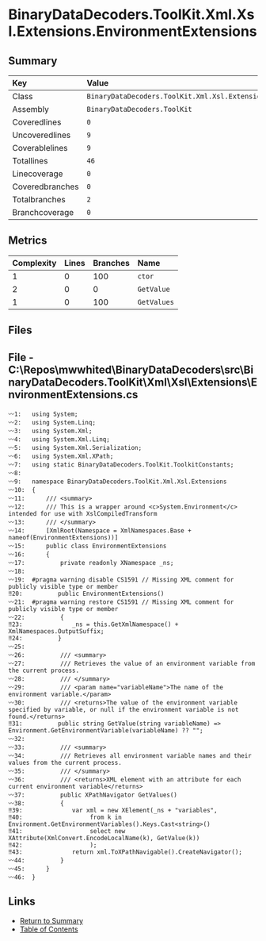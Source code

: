 ﻿# BinaryDataDecoders.ToolKit.Xml.Xsl.Extensions.EnvironmentExtensions

## Summary

| Key             | Value                                                                 |
| :-------------- | :-------------------------------------------------------------------- |
| Class           | `BinaryDataDecoders.ToolKit.Xml.Xsl.Extensions.EnvironmentExtensions` |
| Assembly        | `BinaryDataDecoders.ToolKit`                                          |
| Coveredlines    | `0`                                                                   |
| Uncoveredlines  | `9`                                                                   |
| Coverablelines  | `9`                                                                   |
| Totallines      | `46`                                                                  |
| Linecoverage    | `0`                                                                   |
| Coveredbranches | `0`                                                                   |
| Totalbranches   | `2`                                                                   |
| Branchcoverage  | `0`                                                                   |

## Metrics

| Complexity | Lines | Branches | Name        |
| :--------- | :---- | :------- | :---------- |
| 1          | 0     | 100      | `ctor`      |
| 2          | 0     | 0        | `GetValue`  |
| 1          | 0     | 100      | `GetValues` |

## Files

## File - C:\Repos\mwwhited\BinaryDataDecoders\src\BinaryDataDecoders.ToolKit\Xml\Xsl\Extensions\EnvironmentExtensions.cs

```CSharp
〰1:   using System;
〰2:   using System.Linq;
〰3:   using System.Xml;
〰4:   using System.Xml.Linq;
〰5:   using System.Xml.Serialization;
〰6:   using System.Xml.XPath;
〰7:   using static BinaryDataDecoders.ToolKit.ToolkitConstants;
〰8:   
〰9:   namespace BinaryDataDecoders.ToolKit.Xml.Xsl.Extensions
〰10:  {
〰11:      /// <summary>
〰12:      /// This is a wrapper around <c>System.Environment</c> intended for use with XslCompiledTransform
〰13:      /// </summary>
〰14:      [XmlRoot(Namespace = XmlNamespaces.Base + nameof(EnvironmentExtensions))]
〰15:      public class EnvironmentExtensions
〰16:      {
〰17:          private readonly XNamespace _ns;
〰18:  
〰19:  #pragma warning disable CS1591 // Missing XML comment for publicly visible type or member
‼20:          public EnvironmentExtensions()
〰21:  #pragma warning restore CS1591 // Missing XML comment for publicly visible type or member
〰22:          {
‼23:              _ns = this.GetXmlNamespace() + XmlNamespaces.OutputSuffix;
‼24:          }
〰25:  
〰26:          /// <summary>
〰27:          /// Retrieves the value of an environment variable from the current process.
〰28:          /// </summary>
〰29:          /// <param name="variableName">The name of the environment variable.</param>
〰30:          /// <returns>The value of the environment variable specified by variable, or null if the environment variable is not found.</returns>
‼31:          public string GetValue(string variableName) => Environment.GetEnvironmentVariable(variableName) ?? "";
〰32:  
〰33:          /// <summary>
〰34:          /// Retrieves all environment variable names and their values from the current process.
〰35:          /// </summary>
〰36:          /// <returns>XML element with an attribute for each current environment variable</returns>
〰37:          public XPathNavigator GetValues()
〰38:          {
‼39:              var xml = new XElement(_ns + "variables",
‼40:                   from k in Environment.GetEnvironmentVariables().Keys.Cast<string>()
‼41:                   select new XAttribute(XmlConvert.EncodeLocalName(k), GetValue(k))
‼42:                   );
‼43:              return xml.ToXPathNavigable().CreateNavigator();
〰44:          }
〰45:      }
〰46:  }
```

## Links

* [Return to Summary](Summary.md)
* [Table of Contents](../TOC.md)


